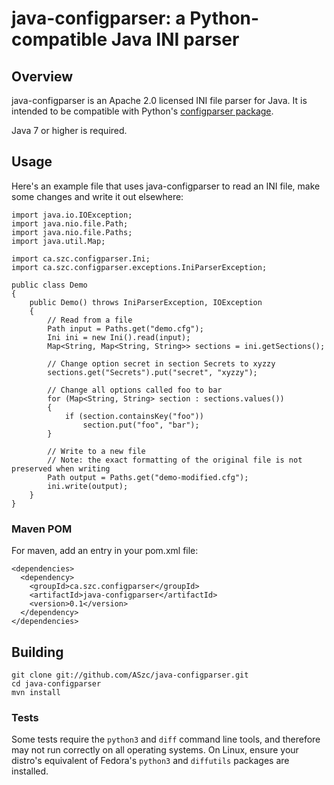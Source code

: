 # java-configparser: a Python-compatible Java INI parser

## Overview

java-configparser is an Apache 2.0 licensed INI file parser for Java. It is intended to be compatible with Python's [configparser package](https://docs.python.org/3/library/configparser.html#supported-ini-file-structure).

Java 7 or higher is required.

## Usage

Here's an example file that uses java-configparser to read an INI file, make some changes and write it out elsewhere:

    import java.io.IOException;
    import java.nio.file.Path;
    import java.nio.file.Paths;
    import java.util.Map;

    import ca.szc.configparser.Ini;
    import ca.szc.configparser.exceptions.IniParserException;

    public class Demo
    {
        public Demo() throws IniParserException, IOException
        {
            // Read from a file
            Path input = Paths.get("demo.cfg");
            Ini ini = new Ini().read(input);
            Map<String, Map<String, String>> sections = ini.getSections();

            // Change option secret in section Secrets to xyzzy
            sections.get("Secrets").put("secret", "xyzzy");

            // Change all options called foo to bar
            for (Map<String, String> section : sections.values())
            {
                if (section.containsKey("foo"))
                    section.put("foo", "bar");
            }

            // Write to a new file
            // Note: the exact formatting of the original file is not preserved when writing
            Path output = Paths.get("demo-modified.cfg");
            ini.write(output);
        }
    }

### Maven POM

For maven, add an entry in your pom.xml file:

    <dependencies>
      <dependency>
        <groupId>ca.szc.configparser</groupId>
        <artifactId>java-configparser</artifactId>
        <version>0.1</version>
      </dependency>
    </dependencies>

## Building

    git clone git://github.com/ASzc/java-configparser.git
    cd java-configparser
    mvn install

### Tests

Some tests require the `python3` and `diff` command line tools, and therefore may not run correctly on all operating systems. On Linux, ensure your distro's equivalent of Fedora's `python3` and `diffutils` packages are installed.

